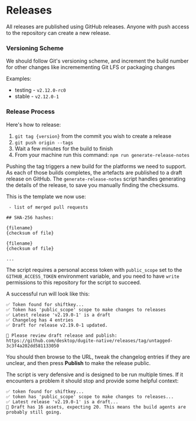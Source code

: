 # Releases

All releases are published using GitHub releases. Anyone with push access to the
repository can create a new release.

### Versioning Scheme

We should follow Git's versioning scheme, and increment the build number for other changes like incremementing Git LFS or packaging changes

Examples:

- testing - `v2.12.0-rc0`
- stable - `v2.12.0-1`

### Release Process

Here's how to release:

1. `git tag {version}` from the commit you wish to create a release
1. `git push origin --tags`
1. Wait a few minutes for the build to finish
1. From your machine run this command: `npm run generate-release-notes`

Pushing the tag triggers a new build for the platforms we need to support. As
each of those builds completes, the artefacts are published to a draft release
on GitHub. The `generate-release-notes` script handles generating the details
of the release, to save you manually finding the checksums.

This is the template we now use:

```
 - list of merged pull requests

## SHA-256 hashes:

{filename}
{checksum of file}

{filename}
{checksum of file}

...
```

The script requires a personal access token with `public_scope` set to the `GITHUB_ACCESS_TOKEN` environment variable, and you need to have `write` permissions to this repository for the script to succeed.

A successful run will look like this:

```
✅ Token found for shiftkey...
✅ Token has 'public_scope' scope to make changes to releases
✅ Latest release 'v2.19.0-1' is a draft
✅ Changelog has 4 entries
✅ Draft for release v2.19.0-1 updated.

🚨 Please review draft release and publish: https://github.com/desktop/dugite-native/releases/tag/untagged-3c3f4a202dd581133050
```

You should then browse to the URL, tweak the changelog entries if they are
unclear, and then press **Publish** to make the release public.

The script is very defensive and is designed to be run multiple times. If it
encounters a problem it should stop and provide some helpful context:

```
✅ token found for shiftkey...
✅ token has 'public_scope' scope to make changes to releases...
✅ Latest release 'v2.19.0-1' is a draft...
🔴 Draft has 16 assets, expecting 20. This means the build agents are probably still going.
```
